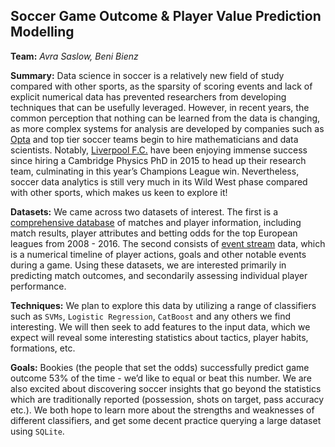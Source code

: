 ## Soccer Game Outcome & Player Value Prediction Modelling
**Team:** *Avra Saslow,
Beni Bienz*

**Summary:**
Data science in soccer is a relatively new field of study compared with other sports, as the sparsity of scoring events and lack of explicit numerical data has prevented researchers from developing techniques that can be usefully leveraged. However, in recent years, the common perception that nothing can be learned from the data is changing, as more complex systems for analysis are developed by companies such as [Opta](https://www.optasports.com/) and top tier soccer teams begin to hire mathematicians and data scientists. Notably, [Liverpool F.C.](https://www.nytimes.com/2019/05/22/magazine/soccer-data-liverpool.html) have been enjoying immense success since hiring a Cambridge Physics PhD in 2015 to head up their research team, culminating in this year’s Champions League win. Nevertheless, soccer data analytics is still very much in its Wild West phase compared with other sports, which makes us keen to explore it!

**Datasets:**
We came across two datasets of interest. The first is a [comprehensive database](https://www.kaggle.com/hugomathien/soccer) of matches and player information, including match results, player attributes and betting odds for the top European leagues from 2008 - 2016. The second consists of [event stream](https://www.kaggle.com/secareanualin/football-events) data, which is a numerical timeline of player actions, goals and other notable events during a game. Using these datasets, we are interested primarily in predicting match outcomes, and secondarily assessing individual player performance.

**Techniques:**
We plan to explore this data by utilizing a range of classifiers such as `SVMs`, `Logistic Regression`, `CatBoost` and any others we find interesting. We will then seek to add features to the input data, which we expect will reveal some interesting statistics about tactics, player habits, formations, etc.

**Goals:**
Bookies (the people that set the odds) successfully predict game outcome 53% of the time -  we’d like to equal or beat this number. We are also excited about discovering soccer insights that go beyond the statistics which are traditionally reported (possession, shots on target, pass accuracy etc.). We both hope to learn more about the strengths and weaknesses of different classifiers, and get some decent practice querying a large dataset using `SQLite`.

